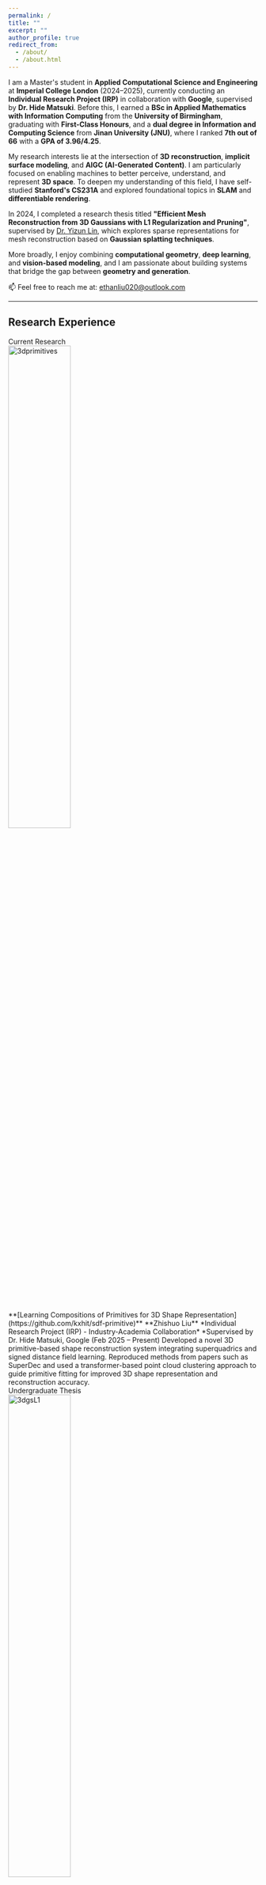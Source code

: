 ```yaml
---
permalink: /
title: ""
excerpt: ""
author_profile: true
redirect_from: 
  - /about/
  - /about.html
---
```


<span class='anchor' id='about-me'></span>

I am a Master's student in **Applied Computational Science and Engineering** at **Imperial College London** (2024–2025), currently conducting an **Individual Research Project (IRP)** in collaboration with **Google**, supervised by **Dr. Hide Matsuki**. Before this, I earned a **BSc in Applied Mathematics with Information Computing** from the **University of Birmingham**, graduating with **First-Class Honours**, and a **dual degree in Information and Computing Science** from **Jinan University (JNU)**, where I ranked **7th out of 66** with a **GPA of 3.96/4.25**.

My research interests lie at the intersection of **3D reconstruction**, **implicit surface modeling**, and **AIGC (AI-Generated Content)**. I am particularly focused on enabling machines to better perceive, understand, and represent **3D space**. To deepen my understanding of this field, I have self-studied **Stanford's CS231A** and explored foundational topics in **SLAM** and **differentiable rendering**.

In 2024, I completed a research thesis titled **"Efficient Mesh Reconstruction from 3D Gaussians with L1 Regularization and Pruning"**, supervised by [Dr. Yizun Lin](https://cybsec.jnu.edu.cn/2023/1205/c39595a783433/page.htm), which explores sparse representations for mesh reconstruction based on **Gaussian splatting techniques**.

More broadly, I enjoy combining **computational geometry**, **deep learning**, and **vision-based modeling**, and I am passionate about building systems that bridge the gap between **geometry and generation**.

📫 Feel free to reach me at: ethanliu020@outlook.com

---

## Research Experience

<div class='paper-box'>
  <div class='paper-box-image'>
    <div><div class="badge">Current Research</div><img src='../images/squd.gif' alt="3dprimitives" width="50%"></div>
  </div>
  <div class='paper-box-text' markdown="1">
**[Learning Compositions of Primitives for 3D Shape Representation](https://github.com/kxhit/sdf-primitive)**  
**Zhishuo Liu**  
*Individual Research Project (IRP) - Industry-Academia Collaboration*  
*Supervised by Dr. Hide Matsuki, Google (Feb 2025 – Present)  
Developed a novel 3D primitive-based shape reconstruction system integrating superquadrics and signed distance field learning. Reproduced methods from papers such as SuperDec and used a transformer-based point cloud clustering approach to guide primitive fitting for improved 3D shape representation and reconstruction accuracy.
  </div>
</div>

<div class='paper-box'>
  <div class='paper-box-image'>
    <div><div class="badge">Undergraduate Thesis</div><img src='../images/3dgs.png' alt="3dgsL1" width="50%"></div>
  </div>
  <div class='paper-box-text' markdown="1">
**[Efficient Mesh Reconstruction from 3D Gaussians with L1 Regularization and Pruning](https://github.com/Boreas-OuO/SuGaRL1)**  
**Zhishuo Liu**
*Supervised by Dr.Yizun Lin*
[PDF](../docs/graduate_essay_v1_4.pdf) / [Code](https://github.com/Boreas-OuO/SuGaRL1)  
We implemented L1 regularization and updated the pruning strategy in SuGaR, achieving an ~18% reduction in training time and lower memory usage while maintaining accuracy.
  </div>
</div>

<div class='paper-box'>
  <div class='paper-box-image'>
    <div><div class="badge">Summer Research</div><img src='../images/aging.jpg' alt="aging" width="50%"></div>
  </div>
  <div class='paper-box-text' markdown="1">
**Aging Cause Analysis: Bayesian Analysis Based on Gompertz-Makeham Model**  
**Zhishuo Liu**  
*University of Birmingham Summer Research* (Jul 2023 - Oct 2023)  
Collected mortality data and patient information for major aging-related diseases in the United States, organized into 5-year interval format, and calculated conditional probabilities and related indicators. Applied Bayesian formulas to assess the impact of curing these diseases on human life expectancy, fitted the Gompertz-Makeham model, and determined constant mortality rate intervals for these diseases through hypothesis testing.
  </div>
</div>

<div class='paper-box'>
  <div class='paper-box-image'>
    <div><div class="badge">DFT-Tri</div><img src='../images/dfttri.jpg' alt="sym" width="50%"></div>
  </div>
  <div class='paper-box-text' markdown="1">
**DFT Triangle: A Novel Spectrogram Feature for Stock Price Prediction by CNN**  
Zhishuo Liu, Zichen Wang, etc.  
**Abstract**: Proposed a novel frequency-domain feature called DFT-triangle for stock price prediction, addressing the limitation of traditional DFT where similar price series exhibit distinct frequency features. The method stacks price series into 2D matrices with transferred frequency features, forming triangular patterns in scale-frequency coordinates. Evaluated on 470 stocks using CNN, DFT-triangle outperformed advanced sequential networks (Attention-LSTM, CNN-LSTM) and traditional econometric models (AR, ARIMA) in stock forecasting accuracy.  
[Code](https://github.com/Boreas-OuO/eel-dft)
  </div>
</div>


## Projects

<div class='paper-box'>
  <div class='paper-box-image'>
    <div><div class="badge">2022 CUMCM</div><img src='../images/wave_energy.png' alt="cumcm" width="50%"></div>
  </div>
  <div class='paper-box-text' markdown="1">
[2022 Contemporary Undergraduate Mathematical Contest in Modeling (CUMCM)](http://en.mcm.edu.cn/html_en/node/1adbb0bbfa58dfafe2b926539e17daf9.html)  
**Zhishuo Liu**, Zhiqi Ma, Jiayi Wu  
**National Second Prize**  
**Abstract**: Developed a physics-based dynamic model for wave energy capture devices using Newton's laws and nonlinear differential equations. Implemented optimization algorithms to maximize energy conversion efficiency, achieving 163.8W output power with optimal damping coefficient. The system demonstrates stable periodic power output with 7% efficiency increase per 1% frequency rise.  
[Certificate](images/CUMCM.JPG) / [Paper (PDF)](../images/波浪能最大输出功率设计.pdf) / [Problem A](images/A题.pdf)
  </div>
</div>

<div class='paper-box'>
  <div class='paper-box-image'>
    <div><div class="badge">AI Fitness Coach</div><img src='../images/aifit.gif' alt="fitness" width="50%"></div>
  </div>
  <div class='paper-box-text' markdown="1">
**[AI Fitness Coach: Real-time Exercise Analysis System](https://gitee.com/diziliu/ad-adviser/blob/master/readme.md)**  
Xiaowen Zheng, **Zhishuo Liu**, Jia Lu, etc.  
**Silver Award** – Internet+ Innovation Competition  
A TensorFlow-based AI fitness coaching system that uses MediaPipe for real-time human pose estimation and machine learning algorithms (logistic regression, etc.) for exercise classification. Features include rep counting, form accuracy detection, and personalized exercise recommendations. The system analyzes body keypoints to provide real-time feedback on exercise performance and technique.  
[Certificate](images/internet+.jpg) / [Code](https://gitee.com/diziliu/ad-adviser)
  </div>
</div>

<div class='paper-box'>
  <div class='paper-box-image'>
    <div><div class="badge">PPT2Script</div><img src='../images/ppt2script.png' alt="ppt2script" width="50%"></div>
  </div>
  <div class='paper-box-text' markdown="1">
**[PPT2Script: AI-Powered Presentation to Speech Converter](https://github.com/zhishuoliu/ppt2script)**  
**Zhishuo Liu**  
A Flask-based web service that converts PowerPoint presentations into natural speech scripts using AI. The system parses PPT/PPTX files, extracts text content from slides, and generates coherent speech scripts through integration with Dify and ChatGPT (or other LLMs). Features include automatic slide parsing, customizable speech styles, and RESTful API endpoints for file upload and health monitoring.  
[Code](https://github.com/zhishuoliu/ppt2script) / [Demo](https://github.com/zhishuoliu/ppt2script)
  </div>
</div>


## Internship

**Algorithm Intern** | **Virtual Human Division, [CVTE](https://global.cvte.com)**  
*July 2023 - September 2023* | Guangzhou, China

**Key Responsibilities & Achievements:**
- **LLM Fine-tuning**: Implemented LoRA (Low-Rank Adaptation) fine-tuning for open-source large language models to achieve stylized text generation for live streaming scenarios
- **Knowledge Base Construction**: Scraped and processed ~1,000 common live streaming room questions to build a knowledge vector database for embedding processing
- **API Development**: Built a Flask-based PPT-to-script conversion API using large language models, deployed via Docker to CVTE's virtual human products
- **Data Annotation**: Reviewed and annotated ~5,000 text-to-speech (TTS) training data samples for model training and quality assurance

**Technologies Used**: Python, Flask, Docker, LoRA, Large Language Models, Web Scraping, TTS, Vector Databases

## Honors

- Oct. 2022, **2nd Prize (National Level)** – CUMCM  
- Oct. 2022, **1st Prize (Provincial Level)** – CUMCM  
- Jun. 2022, **Silver Award (University Level)** – Internet+ Innovation Competition  
- Nov. 2021, **2rd Prize** – Asia-Pacific Modeling Contest  
- Oct. 2021, **3rd Prize** – Greater Bay Area Financial Math Modeling


## Scholarships

- Oct. 2023, **First-Class Scholarship** (Top 1%)  
-  Feb. 2023, **Rising Academic Star Special Scholarship** (Top 8%)  
-  Oct. 2022 & Oct. 2021, **Second-Class Scholarship** (Top 7%)

## About Me

- **Skills**: Python, C/C++, MATLAB, R, PyTorch, TensorFlow, Linux, CUDA  
- **Languages**: English (Proficient), Chinese (Native), Mandarin (Native)  

---

## 🌍 Visitor Map

<div class="visitor-map-section">
  <div id="visitor-map" style="height: 400px; width: 100%; border-radius: 8px; margin: 20px 0;"></div>
  
  <div class="map-info">
    <p><small>📍 This map shows the locations of recent visitors to my website. Your location will be added when you visit this page.</small></p>
  </div>
</div>
